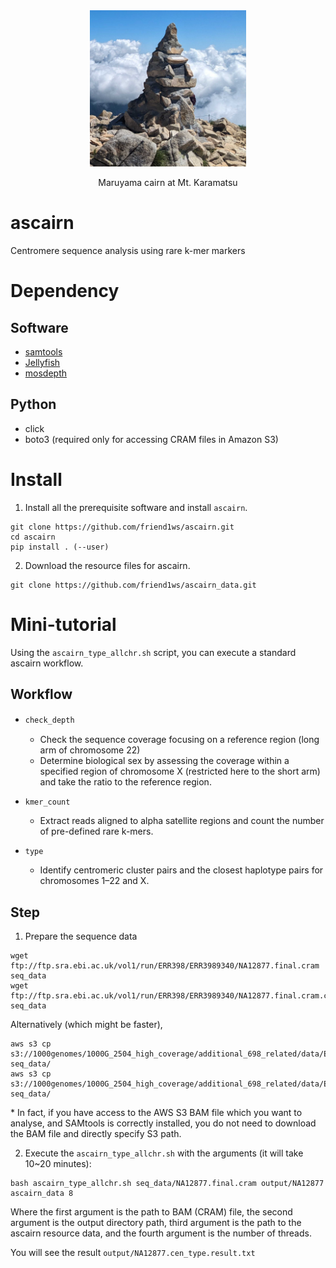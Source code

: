<div align="center">
  <img src="image/karamatsu_cairn.png" alt="Cairn at Mt. Karamatsu" width="250">
  <p>Maruyama cairn at Mt. Karamatsu</p>
</div>

# ascairn
Centromere sequence analysis using rare k-mer markers

# Dependency
## Software
- [samtools](https://github.com/samtools/samtools)
- [Jellyfish](https://github.com/gmarcais/Jellyfish)
- [mosdepth](https://github.com/brentp/mosdepth)

## Python
- click
- boto3 (required only for accessing CRAM files in Amazon S3)
  
# Install

1. Install all the prerequisite software and install `ascairn`.
```
git clone https://github.com/friend1ws/ascairn.git
cd ascairn
pip install . (--user)
```

2. Download the resource files for ascairn.
```
git clone https://github.com/friend1ws/ascairn_data.git
```
# Mini-tutorial

Using the `ascairn_type_allchr.sh` script, you can execute a standard ascairn workflow.

## Workflow 
- `check_depth`　
  - Check the sequence coverage focusing on a reference region (long arm of chromosome 22)
  - Determine biological sex by assessing the coverage within a specified region of chromosome X (restricted here to the short arm) and take the ratio to the reference region. 

- `kmer_count` 
  - Extract reads aligned to alpha satellite regions and count the number of pre-defined rare k-mers.

- `type`
  - Identify centromeric cluster pairs and the closest haplotype pairs for chromosomes 1–22 and X.

## Step

1. Prepare the sequence data

```
wget ftp://ftp.sra.ebi.ac.uk/vol1/run/ERR398/ERR3989340/NA12877.final.cram seq_data
wget ftp://ftp.sra.ebi.ac.uk/vol1/run/ERR398/ERR3989340/NA12877.final.cram.crai seq_data
```

Alternatively (which might be faster),
```
aws s3 cp s3://1000genomes/1000G_2504_high_coverage/additional_698_related/data/ERR3989340/NA12877.final.cram seq_data/
aws s3 cp s3://1000genomes/1000G_2504_high_coverage/additional_698_related/data/ERR3989340/NA12877.final.cram.crai seq_data/
```

\* In fact, if you have access to the AWS S3 BAM file which you want to analyse, and SAMtools is correctly installed, you do not need to download the BAM file and directly specify S3 path.


2. Execute the `ascairn_type_allchr.sh` with the arguments (it will take 10~20 minutes):

```
bash ascairn_type_allchr.sh seq_data/NA12877.final.cram output/NA12877 ascairn_data 8
```
Where the first argument is the path to BAM (CRAM) file, the second argument is the output directory path, 
third argument is the path to the ascairn resource data, and the fourth argument is the number of threads.

You will see the result `output/NA12877.cen_type.result.txt`

